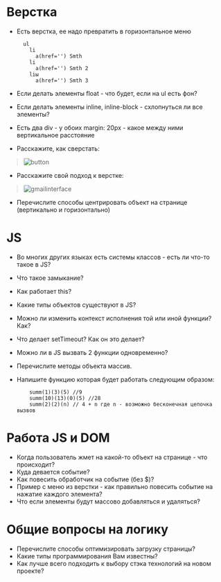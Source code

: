 # Верстка

- Есть верстка, ее надо превратить в горизонтальное меню
      
        ul
          li
            a(href='') Smth
          li
            a(href='') Smth 2         
          liы
            a(href='') Smth 3


- Если делать элементы float - что будет, если на ul есть фон?
- Если делать элементы inline, inline-block - схлопнуться ли все элементы?
- Есть два div - у обоих margin: 20px - какое между ними вертикальное расстояние                   
- Расскажите, как сверстать:
>   ![button](https://cdn.css-tricks.com/wp-content/uploads/2013/10/css-button.png)
- Расскажите свой подход к верстке:
>   ![gmailinterface](http://img-fotki.yandex.ru/get/5817/26435816.0/0_751b4_11aa18a7_orig)
- Перечислите способы центрировать объект на странице (вертикально и горизонтально)

# JS
- Во многих других языках есть системы классов - есть ли что-то такое в JS?
- Что такое замыкание?
- Как работает this?
- Какие типы объектов существуют в JS?
- Можно ли изменить контекст исполнения той или иной функции? Как?
- Что делает setTimeout? Как он это делает?
- Можно ли в JS вызвать 2 функции одновременно?
- Перечислите методы объекта массив.
- Напишите функцию которая будет работать следующим образом:
        
          summ(1)(3)(5) //9
          summ(10)(13)(0)(5) //28
          summ(2)(2)(n) // 4 + n где n - возможно бесконечная цепочка вызвов


# Работа JS и DOM
- Когда пользователь жмет на какой-то объект на странице - что происходит?
- Куда девается событие?
- Как повесить обработчик на событие (без $)?
- Пример с меню из верстки - как правильно повесить событие на нажатие каждого элемента?
- Что если элементы будут массово добавляться и удаляться?

# Общие вопросы на логику

- Перечислите способы оптимизировать загрузку страницы?
- Какие типы программирования Вам известны?
- Как лучше всего подходить к выбору стэка технологий на новом проекте?
